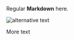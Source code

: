 Regular **Markdown** here.



![alternative text](http://www.plantuml.com/plantuml/proxy?cache=no&src=https://raw.githubusercontent.com/cbnfreitas/drawing-idea-generator/master/test2diagrams.puml?token=AGAHTZ5IVDMWEZWJLZXJCUC76XO4G)


More text